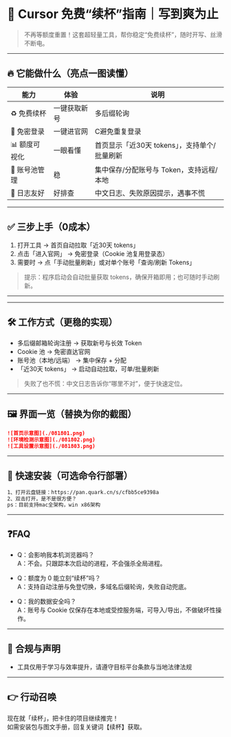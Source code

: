 # 🚀 Cursor 免费“续杯”指南｜写到爽为止

> 不再等额度重置！这套超轻量工具，帮你稳定“免费续杯”，随时开写、丝滑不断电。

---

## 🔥 它能做什么（亮点一图读懂）

| 能力 | 体验 | 说明 |
|---|---|---|
| ♻️ 免费续杯 | 一键获取新号 | 多后缀轮询 |
| 🔐 免密登录 | 一键进官网 | C避免重复登录 |
| 📊 额度可视化 | 一眼看懂 | 首页显示「近30天 tokens」，支持单个/批量刷新 |
| 🧰 账号池管理 | 稳 | 集中保存/分配账号与 Token，支持远程/本地 |
| 📝 日志友好 | 好排查 | 中文日志、失败原因提示，遇事不慌 |

---

## ✅ 三步上手（0成本）

1. 打开工具 → 首页自动拉取「近30天 tokens」
2. 点击「进入官网」 → 免密登录（Cookie 池复用登录态）
3. 需要时 → 点「手动批量刷新」或对单个账号「查询/刷新 Tokens」

> 提示：程序启动会自动批量获取 tokens，确保开箱即用；也可随时手动刷新。

---


---

## 🛠️ 工作方式（更稳的实现）

- 多后缀邮箱轮询注册 → 获取新号与长效 Token  
- Cookie 池 → 免密直达官网  
- 账号池（本地/远端） → 集中保存 + 分配  
- 「近30天 tokens」 → 启动自动拉取，可单/批量刷新  

> 失败了也不慌：中文日志告诉你“哪里不对”，便于快速定位。

---

## 🖼️ 界面一览（替换为你的截图）

```md
![首页示意图](./081801.png)
![环境检测示意图](./081802.png)
![工具设置示意图](./081803.png)
```

---

## 🧭 快速安装（可选命令行部署）

```bash
1、打开云盘链接：https://pan.quark.cn/s/cfbb5ce9398a
2、双击打开，是不是很方便？
ps：目前支持mac全架构，win x86架构

```

---

## ❓FAQ

- Q：会影响我本机浏览器吗？  
  A：不会。只跟踪本次启动的进程，不会强杀全局进程。

- Q：额度为 0 能立刻“续杯”吗？  
  A：支持自动注册与免登切换，多域名后缀轮询，失败自动兜底。

- Q：我的数据安全吗？  
  A：账号与 Cookie 仅保存在本地或受控服务端，可导入/导出，不做破坏性操作。

---

## 📎 合规与声明
- 工具仅用于学习与效率提升，请遵守目标平台条款与当地法律法规

---

## 👉 行动召唤
现在就「续杯」，把卡住的项目继续推完！  
如需安装包与图文手册，回复关键词【续杯】获取。
